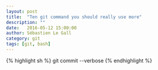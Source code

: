```yaml
---
layout: post
title:  "Ten git command you should really use more"
description: ""
date:   2016-05-12 15:00:00
author: Sébastien Le Gall
category: git
tags: [git, bash]
---
```


{% highlight sh %}
git commit --verbose
{% endhighlight %}
